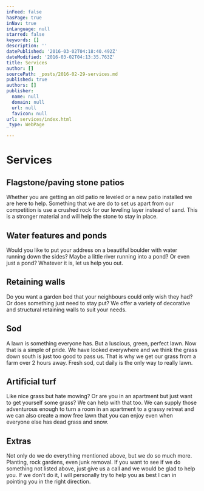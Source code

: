 ```yaml
---
inFeed: false
hasPage: true
inNav: true
inLanguage: null
starred: false
keywords: []
description: ''
datePublished: '2016-03-02T04:18:40.492Z'
dateModified: '2016-03-02T04:13:35.763Z'
title: Services
author: []
sourcePath: _posts/2016-02-29-services.md
published: true
authors: []
publisher:
  name: null
  domain: null
  url: null
  favicon: null
url: services/index.html
_type: WebPage

---
```

# Services

## Flagstone/paving stone patios

Whether you are getting an old patio re leveled or a new patio installed we are here to help. Something that we are do to set us apart from our competition is use a crushed rock for our leveling layer instead of sand. This is a stronger material and will help the stone to stay in place.

## Water features and ponds

Would you like to put your address on a beautiful boulder with water running down the sides? Maybe a little river running into a pond? Or even just a pond? Whatever it is, let us help you out.

## Retaining walls

Do you want a garden bed that your neighbours could only wish they had? Or does something just need to stay put? We offer a variety of decorative and structural retaining walls to suit your needs.

## Sod

A lawn is something everyone has. But a luscious, green, perfect lawn. Now that is a simple of pride. We have looked everywhere and we think the grass down south is just too good to pass us. That is why we get our grass from a farm over 2 hours away. Fresh sod, cut daily is the only way to really lawn.

## Artificial turf

Like nice grass but hate mowing? Or are you in an apartment but just want to get yourself some grass? We can help with that too. We can supply those adventurous enough to turn a room in an apartment to a grassy retreat and we can also create a mow free lawn that you can enjoy even when everyone else has dead grass and snow.

## Extras

Not only do we do everything mentioned above, but we do so much more. Planting, rock gardens, even junk removal. If you want to see if we do something not listed above, just give us a call and we would be glad to help you. If we don't do it, I will personally try to help you as best I can in pointing you in the right direction.